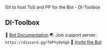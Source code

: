 Git to host ToS and PP for the Bot - DI-Toolbox

## DI-Toolbox
📑 [Bot Documentation](<https://di-toolbox.gitbook.io/di-toolbox/>)
🌏 Join support server: `https://discord.gg/f6PYy8eSgb`
🔗 [Invite the Bot](<https://discord.com/oauth2/authorize?client_id=1360543559132123256>)
